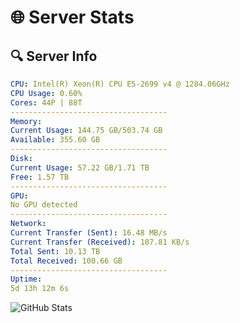 # 🌐 Server Stats
## 🔍 Server Info
```yaml
CPU: Intel(R) Xeon(R) CPU E5-2699 v4 @ 1284.06GHz
CPU Usage: 0.60%
Cores: 44P | 88T
-----------------------------------
Memory:
Current Usage: 144.75 GB/503.74 GB
Available: 355.60 GB
-----------------------------------
Disk:
Current Usage: 57.22 GB/1.71 TB
Free: 1.57 TB
-----------------------------------
GPU:
No GPU detected
-----------------------------------
Network:
Current Transfer (Sent): 16.48 MB/s
Current Transfer (Received): 107.81 KB/s
Total Sent: 10.13 TB
Total Received: 100.66 GB
-----------------------------------
Uptime:
5d 13h 12m 6s
```
![GitHub Stats](https://img.shields.io/badge/Updated-2025-03-13_10:34:55-blue)